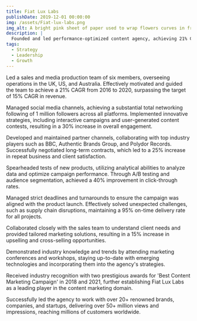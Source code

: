 ```yaml
---
title: Fiat Lux Labs
publishDate: 2019-12-01 00:00:00
img: /assets/Fiat-lux-labs.png
img_alt: A bright pink sheet of paper used to wrap flowers curves in front of rich blue background
description: |
  Founded and led performance-optimized content agency, achieving 21% CAGR, 50+ million views, and partnerships with top brands.
tags:
  - Strategy
  - Leadership
  - Growth
---
```


Led a sales and media production team of six members, overseeing operations in the UK, US, and Australia. Effectively motivated and guided the team to achieve a 21% CAGR from 2016 to 2020, surpassing the target of 15% CAGR in revenue.

Managed social media channels, achieving a substantial total networking following of 1 million followers across all platforms. Implemented innovative strategies, including interactive campaigns and user-generated content contests, resulting in a 30% increase in overall engagement.

Developed and maintained partner channels, collaborating with top industry players such as BBC, Authentic Brands Group, and Polydor Records. Successfully negotiated long-term contracts, which led to a 25% increase in repeat business and client satisfaction.

Spearheaded tests of new products, utilizing analytical abilities to analyze data and optimize campaign performance. Through A/B testing and audience segmentation, achieved a 40% improvement in click-through rates.

Managed strict deadlines and turnarounds to ensure the campaign was aligned with the product launch. Effectively solved unexpected challenges, such as supply chain disruptions, maintaining a 95% on-time delivery rate for all projects.

Collaborated closely with the sales team to understand client needs and provided tailored marketing solutions, resulting in a 15% increase in upselling and cross-selling opportunities.

Demonstrated industry knowledge and trends by attending marketing conferences and workshops, staying up-to-date with emerging technologies and incorporating them into the agency's strategies.

Received industry recognition with two prestigious awards for 'Best Content Marketing Campaign' in 2018 and 2021, further establishing Fiat Lux Labs as a leading player in the content marketing domain.

Successfully led the agency to work with over 20+ renowned brands, companies, and startups, delivering over 50+ million views and impressions, reaching millions of customers worldwide.